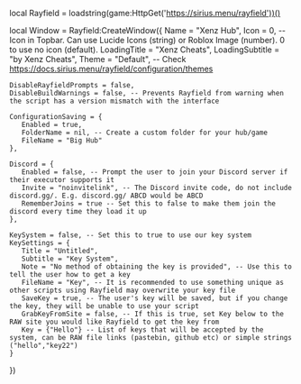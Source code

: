 local Rayfield = loadstring(game:HttpGet('https://sirius.menu/rayfield'))()

local Window = Rayfield:CreateWindow({
    Name = "Xenz Hub",
    Icon = 0, -- Icon in Topbar. Can use Lucide Icons (string) or Roblox Image (number). 0 to use no icon (default).
    LoadingTitle = "Xenz Cheats",
    LoadingSubtitle = "by Xenz Cheats",
    Theme = "Default", -- Check https://docs.sirius.menu/rayfield/configuration/themes
 
    DisableRayfieldPrompts = false,
    DisableBuildWarnings = false, -- Prevents Rayfield from warning when the script has a version mismatch with the interface
 
    ConfigurationSaving = {
       Enabled = true,
       FolderName = nil, -- Create a custom folder for your hub/game
       FileName = "Big Hub"
    },
 
    Discord = {
       Enabled = false, -- Prompt the user to join your Discord server if their executor supports it
       Invite = "noinvitelink", -- The Discord invite code, do not include discord.gg/. E.g. discord.gg/ ABCD would be ABCD
       RememberJoins = true -- Set this to false to make them join the discord every time they load it up
    },
 
    KeySystem = false, -- Set this to true to use our key system
    KeySettings = {
       Title = "Untitled",
       Subtitle = "Key System",
       Note = "No method of obtaining the key is provided", -- Use this to tell the user how to get a key
       FileName = "Key", -- It is recommended to use something unique as other scripts using Rayfield may overwrite your key file
       SaveKey = true, -- The user's key will be saved, but if you change the key, they will be unable to use your script
       GrabKeyFromSite = false, -- If this is true, set Key below to the RAW site you would like Rayfield to get the key from
       Key = {"Hello"} -- List of keys that will be accepted by the system, can be RAW file links (pastebin, github etc) or simple strings ("hello","key22")
    }
 })
